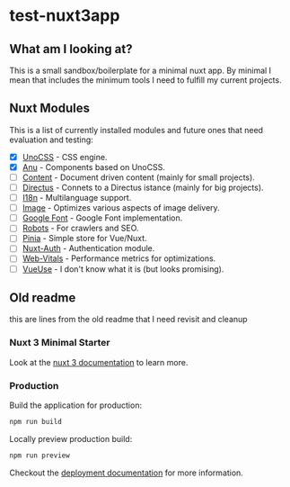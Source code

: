 # test-nuxt3app

## What am I looking at?

This is a small sandbox/boilerplate for a minimal nuxt app.
By minimal I mean that includes the minimum tools I need to fulfill my current projects.

## Nuxt Modules

This is a list of currently installed modules and future ones that need evaluation and testing:

- [x] [UnoCSS](https://nuxt.com/modules/unocss) - CSS engine.
- [x] [Anu](https://anu-vue.netlify.app/) - Components based on UnoCSS.
- [ ] [Content](https://nuxt.com/modules/content) - Document driven content (mainly for small projects).
- [ ] [Directus](https://nuxt.com/modules/directus) - Connets to a Directus istance (mainly for big projects).
- [ ] [I18n](https://nuxt.com/modules/i18n) - Multilanguage support.
- [ ] [Image](https://nuxt.com/modules/image) - Optimizes various aspects of image delivery.
- [ ] [Google Font](https://nuxt.com/modules/google-fonts) - Google Font implementation.
- [ ] [Robots](https://nuxt.com/modules/robots) - For crawlers and SEO.
- [ ] [Pinia](https://nuxt.com/modules/pinia) - Simple store for Vue/Nuxt.
- [ ] [Nuxt-Auth](https://nuxt.com/modules/nuxt-auth) - Authentication module.
- [ ] [Web-Vitals](https://nuxt.com/modules/web-vitals) - Performance metrics for optimizations.
- [ ] [VueUse](https://nuxt.com/modules/vueuse) - I don't know what it is (but looks promising).

## Old readme

this are lines from the old readme that I need revisit and cleanup

### Nuxt 3 Minimal Starter

Look at the [nuxt 3 documentation](https://v3.nuxtjs.org) to learn more.

### Production

Build the application for production:

```bash
npm run build
```

Locally preview production build:

```bash
npm run preview
```

Checkout the [deployment documentation](https://v3.nuxtjs.org/guide/deploy/presets) for more information.
